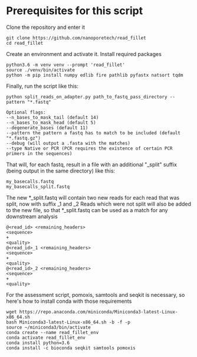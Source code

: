 # Prerequisites for this script

Clone the repository and enter it
```
git clone https://github.com/nanoporetech/read_fillet
cd read_fillet
```

Create an environment and activate it. Install required packages
```
python3.6 -m venv venv --prompt 'read_fillet'
source ./venv/bin/activate
python -m pip install numpy edlib fire pathlib pyfastx natsort tqdm
```

Finally, run the script like this:
```
python split_reads_on_adapter.py path_to_fastq_pass_directory --pattern "*.fastq" 

Optional flags:
--n_bases_to_mask_tail (default 14)
--n_bases_to_mask_head (default 5)
--degenerate_bases (default 11)
--pattern the pattern a fastq has to match to be included (default "*.fastq.gz")
--debug (will output a .fasta with the matches)
--type Native or PCR (PCR requires the existence of certain PCR primers in the sequences)
```

That will, for each fastq, result in a file with an additional "_split" suffix (being output in the same directory) like this:
```
my_basecalls.fastq
my_basecalls_split.fastq
```

The new *_split.fastq will contain two new reads for each read that was split, now with suffix _1 and _2
Reads which were not split will also be added to the new file, so that *_split.fastq can be used as a match for any downstream analysis
```
@<read_id> <remaining_headers>
<sequence>
+
<quality>
@<read_id>_1 <remaining_headers>
<sequence>
+
<quality>
@<read_id>_2 <remaining_headers>
<sequence>
+
<quality>

```


For the assessment script, pomoxis, samtools and seqkit is necessary, so here's how to install conda with those requirements

```
wget https://repo.anaconda.com/miniconda/Miniconda3-latest-Linux-x86_64.sh
bash Miniconda3-latest-Linux-x86_64.sh -b -f -p
source ~/miniconda3/bin/activate
conda create --name read_fillet_env
conda activate read_fillet_env
conda install python=3.6
conda install -c bioconda seqkit samtools pomoxis
```
